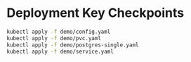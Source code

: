 # Deployment Key Checkpoints


```bash
kubectl apply -f demo/config.yaml
kubectl apply -f demo/pvc.yaml
kubectl apply -f demo/postgres-single.yaml
kubectl apply -f demo/service.yaml
```